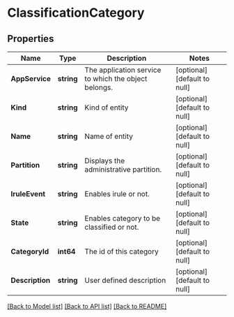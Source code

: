 # ClassificationCategory

## Properties
Name | Type | Description | Notes
------------ | ------------- | ------------- | -------------
**AppService** | **string** | The application service to which the object belongs. | [optional] [default to null]
**Kind** | **string** | Kind of entity | [optional] [default to null]
**Name** | **string** | Name of entity | [optional] [default to null]
**Partition** | **string** | Displays the administrative partition. | [optional] [default to null]
**IruleEvent** | **string** | Enables irule or not. | [optional] [default to null]
**State** | **string** | Enables category to be classified or not. | [optional] [default to null]
**CategoryId** | **int64** | The id of this category | [optional] [default to null]
**Description** | **string** | User defined description | [optional] [default to null]

[[Back to Model list]](../README.md#documentation-for-models) [[Back to API list]](../README.md#documentation-for-api-endpoints) [[Back to README]](../README.md)


